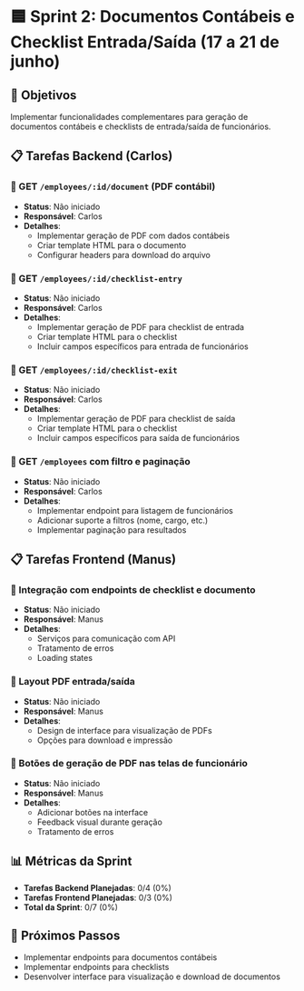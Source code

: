 # 🟦 Sprint 2: Documentos Contábeis e Checklist Entrada/Saída (17 a 21 de junho)

## 🎯 Objetivos
Implementar funcionalidades complementares para geração de documentos contábeis e checklists de entrada/saída de funcionários.

## 📋 Tarefas Backend (Carlos)

### 🔄 GET `/employees/:id/document` (PDF contábil)
- **Status**: Não iniciado
- **Responsável**: Carlos
- **Detalhes**:
  - Implementar geração de PDF com dados contábeis
  - Criar template HTML para o documento
  - Configurar headers para download do arquivo

### 🔄 GET `/employees/:id/checklist-entry`
- **Status**: Não iniciado
- **Responsável**: Carlos
- **Detalhes**:
  - Implementar geração de PDF para checklist de entrada
  - Criar template HTML para o checklist
  - Incluir campos específicos para entrada de funcionários

### 🔄 GET `/employees/:id/checklist-exit`
- **Status**: Não iniciado
- **Responsável**: Carlos
- **Detalhes**:
  - Implementar geração de PDF para checklist de saída
  - Criar template HTML para o checklist
  - Incluir campos específicos para saída de funcionários

### 🔄 GET `/employees` com filtro e paginação
- **Status**: Não iniciado
- **Responsável**: Carlos
- **Detalhes**:
  - Implementar endpoint para listagem de funcionários
  - Adicionar suporte a filtros (nome, cargo, etc.)
  - Implementar paginação para resultados

## 📋 Tarefas Frontend (Manus)

### 🔄 Integração com endpoints de checklist e documento
- **Status**: Não iniciado
- **Responsável**: Manus
- **Detalhes**:
  - Serviços para comunicação com API
  - Tratamento de erros
  - Loading states

### 🔄 Layout PDF entrada/saída
- **Status**: Não iniciado
- **Responsável**: Manus
- **Detalhes**:
  - Design de interface para visualização de PDFs
  - Opções para download e impressão

### 🔄 Botões de geração de PDF nas telas de funcionário
- **Status**: Não iniciado
- **Responsável**: Manus
- **Detalhes**:
  - Adicionar botões na interface
  - Feedback visual durante geração
  - Tratamento de erros

## 📊 Métricas da Sprint
- **Tarefas Backend Planejadas**: 0/4 (0%)
- **Tarefas Frontend Planejadas**: 0/3 (0%)
- **Total da Sprint**: 0/7 (0%)

## 🚀 Próximos Passos
- Implementar endpoints para documentos contábeis
- Implementar endpoints para checklists
- Desenvolver interface para visualização e download de documentos
